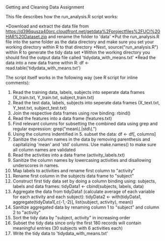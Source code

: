 Getting and Cleaning Data Assignment

This file describes how the run_analysis.R script works:

*Download and extract the data file from https://d396qusza40orc.cloudfront.net/getdata%2Fprojectfiles%2FUCI%20HAR%20Dataset.zip and rename the folder to 'data'
*Put the run_analysis.R file into the same folder as the data directory and make sure you set your working directory within R to that directory
*Next, source("run_analysis.R") within R to generate the tidy data set
*Within the working directory you should find the output data file called 'tidydata_with_means.txt'
*Read the data into a new data frame within R: df <- read.table('tidydata_with_means.txt')

The script itself works in the following way (see R script for inline comments):
1. Read the training data, labels, subjects into seperate data frames (X_train.txt, Y_train.txt, subject_train.txt)
2. Read the test data, labels, subjects into seperate data frames (X_text.txt, Y_test.txt, subject_test.txt)
3. Join the respective data frames using row binding: rbind()
4. Read the features into a data frame (features.txt)
5. Find relevant columns for subsetting the combined data using grep and regular expression: grep("mean\\(.|std\\(.")
6. Using the columns indentified in 5. subset the data: df <- df[, columns]
7. Sanitize the column names in the data by removing parenthesis and capitalizing 'mean' and 'std' columns. Use make.names() to make sure all column names are validated
8. Read the activities into a data frame (activity_labels.txt)
9. Sanitize the column names by lowercasing activities and disallowing underscores in names.
10. Map labels to activities and rename first column to "activity"
11. Rename first column in the subjects data frame to "subject"
12. Construct first tidy data set by doing a column binding using: subjects, labels and data frames: tidyData1 <- cbind(subjects, labels, data)
13. Aggregate the data from tidyData1 (calculate average of each variable for each activity and each subject): tidyData2 <- with(tidyData1, aggregate(tidyData1[,c(-1,-2)], list(subject, activity), mean))
14. Sanitize aggregated data by renaming column 1 to "subject" and column 2 to "activity"
15. Sort the tidy data by "subject, activity" in increasing order
16. Subset the tidy data since only the first 180 records will contain meaningful entries (30 subjects with 6 activities each)
17. Write the tidy data to 'tidydata_with_means.txt'
